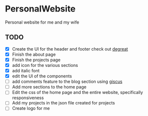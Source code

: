 # PersonalWebsite
Personal website for me and my wife

## TODO

- [x] Create the UI for the header and footer check out [degreat](https://degreat.co.uk/)
- [x] Finish the about page
- [x] Finish the projects page
- [x] add icon for the various sections
- [x] add italic font
- [x] edit the UI of the components
- [ ] add comments feature to the blog section using [giscus](https://giscus.app/)
- [ ] Add more sections to the home page
- [ ] Edit the css of the home page and the entire website, specifically responsiveness
- [ ] Add my projects in the json file created for projects
- [ ] Create logo for me
